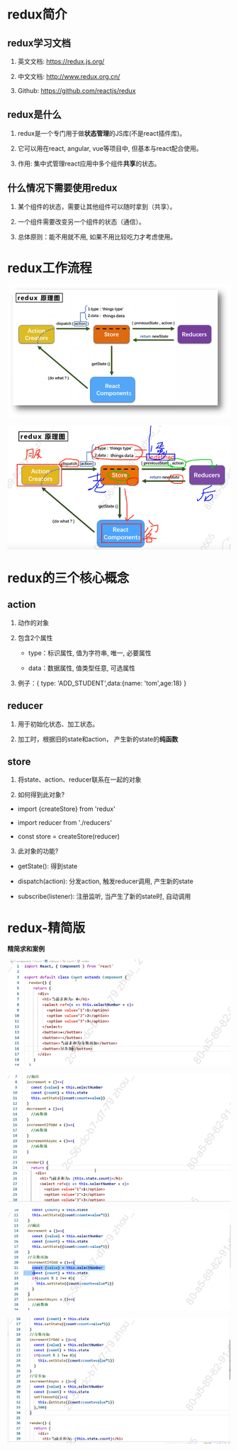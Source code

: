 # redux简介

## redux学习文档

1. 英文文档: https://redux.js.org/

2. 中文文档: http://www.redux.org.cn/

3. Github: https://github.com/reactjs/redux



##  redux是什么

1. redux是一个专门用于做**状态管理**的JS库(不是react插件库)。

2. 它可以用在react, angular, vue等项目中, 但基本与react配合使用。

3. 作用: 集中式管理react应用中多个组件**共享**的状态。



## 什么情况下需要使用redux

1. 某个组件的状态，需要让其他组件可以随时拿到（共享）。

2. 一个组件需要改变另一个组件的状态（通信）。

3. 总体原则：能不用就不用, 如果不用比较吃力才考虑使用。



# redux工作流程

![image-20210505221309816](image/image-20210505221309816.png)



![image-20210505230516722](image/image-20210505230516722.png)



# redux的三个核心概念

## action

1. 动作的对象

2. 包含2个属性

   + type：标识属性, 值为字符串, 唯一, 必要属性

   + data：数据属性, 值类型任意, 可选属性

3. 例子：{ type: 'ADD_STUDENT',data:{name: 'tom',age:18} }



## reducer

1. 用于初始化状态、加工状态。

2. 加工时，根据旧的state和action， 产生新的state的**纯函数**



## store

1. 将state、action、reducer联系在一起的对象

2. 如何得到此对象?

+ import {createStore} from 'redux'

+ import reducer from './reducers'

+ const store = createStore(reducer)

3. 此对象的功能?

+ getState(): 得到state

+ dispatch(action): 分发action, 触发reducer调用, 产生新的state

+ subscribe(listener): 注册监听, 当产生了新的state时, 自动调用





# redux-精简版

**精简求和案例**

![image-20210505234621194](image/image-20210505234621194.png)

![image-20210505234902810](image/image-20210505234902810.png)

![image-20210505235438072](image/image-20210505235438072.png)





![image-20210505235755295](image/image-20210505235755295.png)



